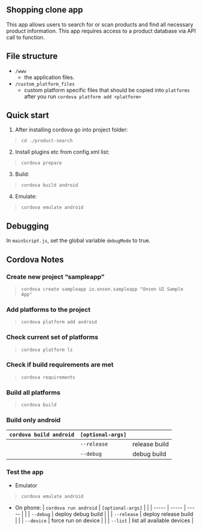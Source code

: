 ## Shopping clone app
This app allows users to search for or scan products and find all necessary product information.
This app requires access to a product database via API call to function.

## File structure
* `/www`
  * the application files.
* `/custom_platform_files`
  * custom platform specific files that should be copied into `platforms` after you run `cordova platform add <platform>`

## Quick start
1. After installing cordova go into project folder:
  > `cd ./product-search`
2. Install plugins etc from config.xml list:
  > `cordova prepare`
3. Build:
  > `cordova build android`
4. Emulate:
  > `cordova emulate android`

## Debugging
In `mainScript.js`, set the global variable `debugMode` to true.  

## Cordova Notes  
### Create new project “sampleapp”  
 > `cordova create sampleapp io.onsen.sampleapp "Onsen UI Sample App"`

### Add platforms to the project
 > `cordova platform add android`  

### Check current set of platforms
 > `cordova platform ls`  

### Check if build requirements are met
 > `cordova requirements`

### Build all platforms
 > `cordova build`  

### Build only android  
  | `cordova build android` | `[optional-args]` | |
  | ----- | ----- | ----- |
  | | `--release` | release build |
  | | `--debug` | debug build |

### Test the app
*  Emulator
 > `cordova emulate android`
*  On phone:
  | `cordova run android` | `[optional-args]` | |
  | ----- | ----- | ----- |
  | | `--debug` | deploy debug build |
  | | `--release` | deploy release build |
  | | `--device` | force run on device |
  | | `--list`   | list all available devices |
